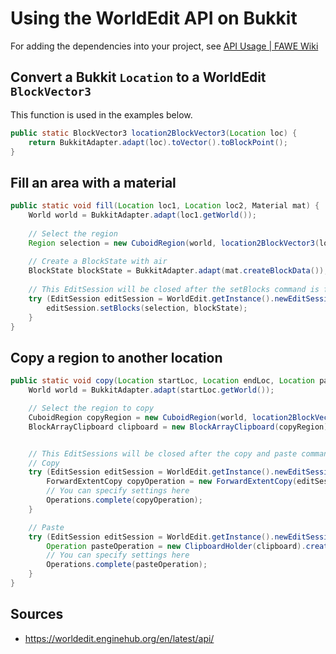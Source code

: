 # Using the WorldEdit API on Bukkit

For adding the dependencies into your project, see [API Usage | FAWE Wiki](https://github.com/IntellectualSites/FastAsyncWorldEdit-Documentation/wiki/API-Usage#gradle---fawe-bukkit-and-core=)

## Convert a Bukkit `Location` to a WorldEdit `BlockVector3`

This function is used in the examples below.

```java
public static BlockVector3 location2BlockVector3(Location loc) {
    return BukkitAdapter.adapt(loc).toVector().toBlockPoint();
}
```

## Fill an area with a material

```java
public static void fill(Location loc1, Location loc2, Material mat) {
    World world = BukkitAdapter.adapt(loc1.getWorld());
    
    // Select the region
    Region selection = new CuboidRegion(world, location2BlockVector3(loc1), location2BlockVector3(loc2));
    
    // Create a BlockState with air
    BlockState blockState = BukkitAdapter.adapt(mat.createBlockData());
    
    // This EditSession will be closed after the setBlocks command is finished
    try (EditSession editSession = WorldEdit.getInstance().newEditSession(world)) {
        editSession.setBlocks(selection, blockState);
    }
}
```

## Copy a region to another location

```java
public static void copy(Location startLoc, Location endLoc, Location pasteLoc) {
    World world = BukkitAdapter.adapt(startLoc.getWorld());

    // Select the region to copy
    CuboidRegion copyRegion = new CuboidRegion(world, location2BlockVector3(startLoc), location2BlockVector3(endLoc));
    BlockArrayClipboard clipboard = new BlockArrayClipboard(copyRegion);


    // This EditSessions will be closed after the copy and paste command is finished
    // Copy
    try (EditSession editSession = WorldEdit.getInstance().newEditSession(world)) {
        ForwardExtentCopy copyOperation = new ForwardExtentCopy(editSession, copyRegion, clipboard,copyRegion.getMinimumPoint());
        // You can specify settings here
        Operations.complete(copyOperation);
    }

    // Paste
    try (EditSession editSession = WorldEdit.getInstance().newEditSession(world)) {
        Operation pasteOperation = new ClipboardHolder(clipboard).createPaste(editSession).to(location2BlockVector3(pasteLoc)).build();
        // You can specify settings here
        Operations.complete(pasteOperation);
    }
}
```

## Sources
- https://worldedit.enginehub.org/en/latest/api/